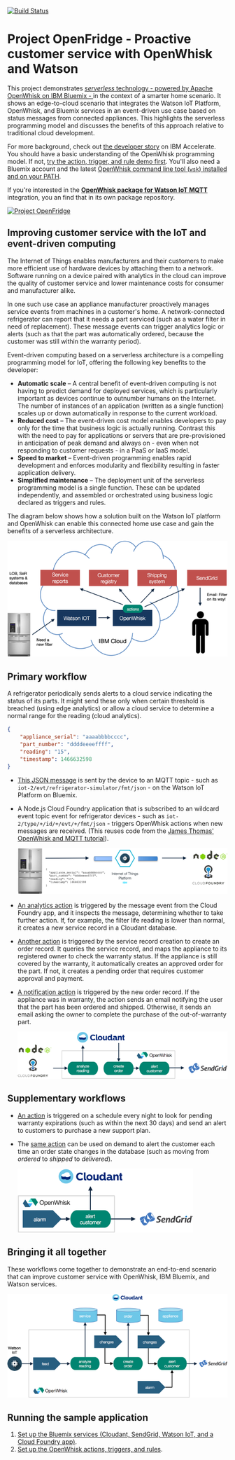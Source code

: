 [![Build Status](https://travis-ci.org/krook/openfridge.svg?branch=master)](https://travis-ci.org/krook/openfridge)

# Project OpenFridge - Proactive customer service with OpenWhisk and Watson

This project demonstrates [_serverless_ technology - powered by Apache OpenWhisk on IBM Bluemix - ](https://developer.ibm.com/opentech/2016/09/06/what-makes-serverless-attractive/) in the context of a smarter home scenario. It shows an edge-to-cloud scenario that integrates the Watson IoT Platform, OpenWhisk, and Bluemix services in an event-driven use case based on status messages from connected appliances. This highlights the serverless programming model and discusses the benefits of this approach relative to traditional cloud development.

For more background, check out [the developer story](https://developer.ibm.com/accelerate/journey/openfridge/) on IBM Accelerate. You should have a basic understanding of the OpenWhisk programming model. If not, [try the action, trigger, and rule demo first](https://github.com/IBM/openwhisk-action-trigger-rule). You'll also need a Bluemix account and the latest [OpenWhisk command line tool (`wsk`) installed and on your PATH](https://github.com/IBM/openwhisk-action-trigger-rule/blob/master/docs/OPENWHISK.md).

If you're interested in the **[OpenWhisk package for Watson IoT MQTT](https://github.com/krook/openwhisk-package-mqtt-watson)** integration, you an find that in its own package repository.

[![Project OpenFridge](https://img.youtube.com/vi/0Sl4rWZYo8w/0.jpg)](https://www.youtube.com/watch?v=0Sl4rWZYo8w)

## Improving customer service with the IoT and event-driven computing

The Internet of Things enables manufacturers and their customers to make more efficient use of hardware devices by attaching them to a network. Software running on a device paired with analytics in the cloud can improve the quality of customer service and lower maintenance costs for consumer and manufacturer alike.

In one such use case an appliance manufacturer proactively manages service events from machines in a customer's home. A network-connected refrigerator can report that it needs a part serviced (such as a water filter in need of replacement). These message events can trigger analytics logic or alerts (such as that the part was automatically ordered, because the customer was still within the warranty period).

Event-driven computing based on a serverless architecture is a compelling programming model for IoT, offering the following key benefits to the developer:

- **Automatic scale** – A central benefit of event-driven computing is not having to predict demand for deployed services, which is particularly important as devices continue to outnumber humans on the Internet. The number of instances of an application (written as a single function) scales up or down automatically in response to the current workload.
- **Reduced cost** – The event-driven cost model enables developers to pay only for the time that business logic is actually running. Contrast this with the need to pay for applications or servers that are pre-provisioned in anticipation of peak demand and always on - even when not responding to customer requests - in a PaaS or IaaS model.
- **Speed to market** – Event-driven programming enables rapid development and enforces modularity and flexibility resulting in faster application delivery.
- **Simplified maintenance** – The deployment unit of the serverless programming model is a single function. These can be updated independently, and assembled or orchestrated using business logic declared as triggers and rules.

The diagram below shows how a solution built on the Watson IoT platform and OpenWhisk can enable this connected home use case and gain the benefits of a serverless architecture.

![High level diagram](docs/overview.png)

## Primary workflow

A refrigerator periodically sends alerts to a cloud service indicating the status of its parts. It might send these only when certain threshold is breached (using edge analytics) or allow a cloud service to determine a normal range for the reading (cloud analytics).

```json
{
    "appliance_serial": "aaaabbbbcccc",
    "part_number": "ddddeeeeffff",
    "reading": "15",
    "timestamp": 1466632598
}
```

* [This JSON message](docs/sample-messages.txt) is sent by the device to an MQTT topic - such as `iot-2/evt/refrigerator-simulator/fmt/json` - on the Watson IoT Platform on Bluemix.

* A Node.js Cloud Foundry application that is subscribed to an wildcard event topic event for refrigerator devices - such as `iot-2/type/+/id/+/evt/+/fmt/json` - triggers OpenWhisk actions when new messages are received. (This reuses code from the [James Thomas' OpenWhisk and MQTT tutorial](http://jamesthom.as/blog/2016/06/15/openwhisk-and-mqtt/)).

    ![Primary workflow 1](docs/primary-workflow-1.png)

* [An analytics action](actions/analyze-service-event.js) is triggered by the message event from the Cloud Foundry app, and it inspects the message, determining whether to take further action. If, for example, the filter life reading is lower than normal, it creates a new service record in a Cloudant database.

* [Another action](actions/create-order-event.js) is triggered by the service record creation to create an order record. It queries the service record, and maps the appliance to its registered owner to check the warranty status. If the appliance is still covered by the warranty, it automatically creates an approved order for the part. If not, it creates a pending order that requires customer approval and payment.

* [A notification action](actions/alert-customer-event.js) is triggered by the new order record. If the appliance was in warranty, the action sends an email notifying the user that the part has been ordered and shipped. Otherwise, it sends an email asking the owner to complete the purchase of the out-of-warranty part.

    ![Primary workflow 2](docs/primary-workflow-2.png)

## Supplementary workflows

* [An action](actions/alert-customer-event.js) is triggered on a schedule every night to look for pending warranty expirations (such as within the next 30 days) and send an alert to customers to purchase a new support plan.

* The [same action](actions/alert-customer-event.js) can be used on demand to alert the customer each time an order state changes in the database (such as moving from _ordered_ to _shipped_ to _delivered_).

    ![Supplementary workflows](docs/supplementary-workflows.png)

## Bringing it all together

These workflows come together to demonstrate an end-to-end scenario that can improve customer service with OpenWhisk, IBM Bluemix, and Watson services.

![Triggers and actions](docs/actions-triggers.png)

## Running the sample application

1. [Set up the Bluemix services (Cloudant, SendGrid, Watson IoT, and a Cloud Foundry app)](docs/BLUEMIX.md).
2. [Set up the OpenWhisk actions, triggers, and rules](docs/OPENWHISK.md).
